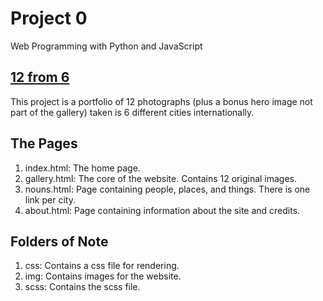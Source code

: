 # Project 0

Web Programming with Python and JavaScript

## [12 from 6](http://leighmforrest.github.io)

This project is a portfolio of 12 photographs (plus a bonus hero image not part of the gallery) taken is 6 different cities internationally.

## The Pages
1. index.html: The home page.
1. gallery.html: The core of the website. Contains 12 original images.
1. nouns.html: Page containing people, places, and things. There is one link per city.
1. about.html: Page containing information about the site and credits.

## Folders of Note
1. css: Contains a css file for rendering.
1. img: Contains images for the website.
1. scss: Contains the scss file.
